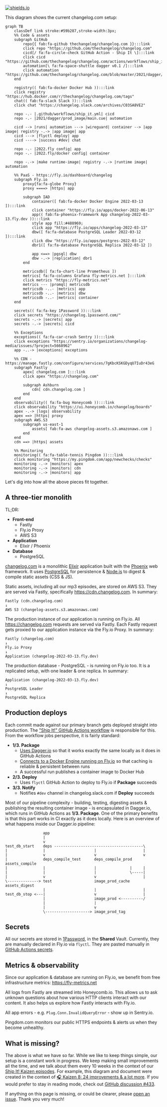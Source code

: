 [![shields.io](https://img.shields.io/badge/Last%20updated%20on-Dec.%2031%2C%202022-success?style=for-the-badge)](https://shipit.show/80)

This diagram shows the current changelog.com setup:

```mermaid
graph TB
    classDef link stroke:#59b287,stroke-width:3px;
    %% Code & assets
    subgraph GitHub
        repo{{ fab:fa-github thechangelog/changelog.com }}:::link
        click repo "https://github.com/thechangelog/changelog.com"
        cicd[/ fa:fa-circle-check GitHub Action - Ship It \]:::link
        click cicd "https://github.com/thechangelog/changelog.com/actions/workflows/ship_it.yml"
        automation[\ fa:fa-space-shuttle dagger v0.1 /]:::link
        click automation "https://github.com/thechangelog/changelog.com/blob/master/2021/dagger/prod_image/main.cue"
    end
    
    registry(( fab:fa-docker Docker Hub )):::link
    click registry "https://hub.docker.com/r/thechangelog/changelog.com/tags"
    chat(( fab:fa-slack Slack )):::link
    click chat "https://changelog.slack.com/archives/C03SA8VE2"

    repo -.- |.github/workflows/ship_it.yml| cicd
    repo -.- |2021/dagger/prod_image/main.cue| automation
    
    cicd --> |runs| automation ---> |wireguard| container --> |app image| registry -.-> |app image| app
    cicd ---> |flyctl deploy| app
    cicd ----> |success #dev| chat

    repo -.- |2022.fly config| app
    repo -.- |2022.fly/docker config| container

    repo -.-> |make runtime-image| registry -.-> |runtime image| automation

    %% PaaS - https://fly.io/dashboard/changelog
    subgraph Fly.io
        proxy{fa:fa-globe Proxy}
        proxy ====> |https| app

        subgraph IAD
            container([ fab:fa-docker Docker Engine 2022-03-13 ]):::link
            click container "https://fly.io/apps/docker-2022-06-13"
            app(( fab:fa-phoenix-framework App changelog-2022-03-13.fly.dev )):::link
            style app fill:#488969;
            click app "https://fly.io/apps/changelog-2022-03-13"
            dbw([ fa:fa-database PostgreSQL Leader 2022-03-12 ]):::link
            click dbw "https://fly.io/apps/postgres-2022-03-12"
            dbr1([ fa:fa-database PostgreSQL Replica 2022-03-12 ])

            app <==> |pgsql| dbw
            dbw -.-> |replication| dbr1
        end

        metricsdb([ fa:fa-chart-line Prometheus ])
        metrics[ fa:fa-columns Grafana fly-metrics.net ]:::link
        click metrics "https://fly-metrics.net"
        metrics --- |promql| metricsdb
        metricsdb -..- |metrics| app
        metricsdb -..- |metrics| dbw
        metricsdb -..- |metrics| container
    end

    secrets(( fa:fa-key 1Password )):::link
    click secrets "https://changelog.1password.com/"
    secrets -.-> |secrets| app
    secrets -.-> |secrets| cicd
        
    %% Exceptions
    exceptions(( fa:fa-car-crash Sentry )):::link
    click exceptions "https://sentry.io/organizations/changelog-media/issues/?project=5668962"
    app -..-> |exceptions| exceptions

    %% CDN - https://manage.fastly.com/configure/services/7gKbcKSKGDyqU7IuDr43eG
    subgraph Fastly
        apex[ changelog.com ]:::link
        click apex "https://changelog.com"
        
        subgraph Ashburn
            cdn[ cdn.changelog.com ]
        end
    end
    observability(( fa:fa-bug Honeycomb )):::link
    click observability "https://ui.honeycomb.io/changelog/boards"
    apex -.-> |logs| observability
    apex ==> |https| proxy
    subgraph AWS.S3
        subgraph us-east-1
            assets[ fab:fa-aws changelog-assets.s3.amazonaws.com ]
        end
    end
    cdn ==> |https| assets

    %% Monitoring
    monitoring(( fa:fa-table-tennis Pingdom )):::link
    click monitoring "https://my.pingdom.com/app/newchecks/checks"
    monitoring -.-> |monitors| apex
    monitoring -.-> |monitors| cdn
    monitoring -.-> |monitors| app
```


Let's dig into how all the above pieces fit together.


## A three-tier monolith

TL;DR:
- **Front-end**
  - Fastly
  - Fly.io Proxy
  - AWS S3
- **Application**
  - Elixir / Phoenix
- **Database**
  - PostgreSQL

[changelog.com](https://changelog.com) is a monolithic
[Elixir](http://elixir-lang.org) application built with the
[Phoenix](http://www.phoenixframework.org) web framework. It uses
[PostgreSQL](https://www.postgresql.org) for persistence &
[Node.js](https://nodejs.org) to digest & compile static assets (CSS & JS).

Static assets, including all our mp3 episodes, are stored on AWS S3. They are
served via Fastly, specifically https://cdn.changelog.com. In summary:

```
Fastly (cdn.changelog.com)
↓
AWS S3 (changelog-assets.s3.amazonaws.com)
````

The production instance of our application is running on Fly.io. All
https://changelog.com requests are served via Fastly. Each Fastly request gets
proxied to our application instance via the Fly.io Proxy. In summary:

```
Fastly (changelog.com)
↓
Fly.io Proxy
↓
Application (changelog-2022-03-13.fly.dev)
```

The production database - PostgreSQL - is running on Fly.io too. It is a
replicated setup, with one leader & one replica. In summary:

```
Application (changelog-2022-03-13.fly.dev)
↓
PostgreSQL Leader
↓
PostgreSQL Replica
```


## Production deploys

Each commit made against our primary branch gets deployed straight into
production. The ["Ship It!" GitHub Actions
workflow](.github/workflows/ship_it.yml) is responsible for this. From the
workflow jobs perspective, it is fairly standard:

- **1/3. Package**
  - [Uses Dagger.io](https://github.com/thechangelog/changelog.com/pull/395) so that it works exactly the same locally as it does in GitHub Actions
  - [Connects to a Docker Engine running on Fly.io](https://github.com/thechangelog/changelog.com/pull/416) so that caching is reliable & persistent between runs
  - A successful run publishes a container image to Docker Hub
- **2/3. Deploy**
  - Uses `flyctl` GitHub Action to deploy to Fly.io if **Package** succeeds
- **3/3. Notify**
  - Notifies `#dev` channel in changelog.slack.com if **Deploy** succeeds

Most of our pipeline complexity - building, testing, digesting assets &
publishing the resulting container image - is encapsulated in Dagger.io, which
runs in GitHub Actions as **1/3. Package**. One of the primary benefits is that
this part works in CI exactly as it does locally. Here is an overview of what
happens inside our Dagger.io pipeline:

```
                 app
                 |
                 v
test_db_start    deps ----------------------------------------\
|                |                      |                     |
|                v                      v                     v
|                deps_compile_test      deps_compile_prod     assets_compile
|                |                      |               |     |
|                |                      |               \-----|
|                v                      v                     |
\--------------> test                   image_prod_cache      assets_digest
                 |                      |                     |
test_db_stop <---|                      v                     |
                 |                      image_prod <----------/
                 |                      |
                 |                      v
                 \--------------------> image_prod_tag
```


## Secrets

All our secrets are stored in [1Password](https://changelog.1password.com/), in
the **Shared** Vault. Currently, they are manually declared in Fly.io via
`flyctl`. They are pasted manually in [GitHub Actions
secrets](https://github.com/thechangelog/changelog.com/settings/secrets/actions).


## Metrics & observability

Since our application & database are running on Fly.io, we benefit from free
infrastructure metrics: https://fly-metrics.net

All logs from Fastly are streamed into Honeycomb.io. This allows us to ask
unknown questions about how various HTTP clients interact with our content. It
also helps us explore how Fastly interacts with Fly.io.

All app errors - e.g. `Plug.Conn.InvalidQueryError` - show up in Sentry.io.

Pingdom.com monitors our public HTTPS endpoints & alerts us when they become unhealthy.


## What is missing?

The above is what we have so far. While we like to keep things simple, our
setup is a constant work in progress. We keep making small improvements all the
time, and we talk about them every 10 weeks in the context of our [Ship It!
Kaizen episodes](https://changelog.com/topic/kaizen). For example, this diagram
and document were created in the context of [🎧 Kaizen 8: 24 improvements & a
lot more](https://shipit.show/80). If you would prefer to stay in reading mode,
check out [GitHub discussion
#433](https://github.com/thechangelog/changelog.com/discussions/433).

If anything on this page is missing, or could be clearer, please [open an
issue](https://github.com/thechangelog/changelog.com/issues/new/choose). Thank
you very much!
